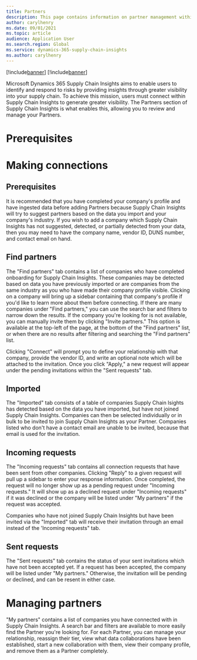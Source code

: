 ```yaml
---
title: Partners
description: This page contains information on partner management within Dynamics 365 Supply Chain Insights
author: carylhenry
ms.date: 09/01/2021
ms.topic: article
audience: Application User
ms.search.region: Global
ms.service: dynamics-365-supply-chain-insights
ms.author: carylhenry
---
```



[!include[banner](includes/banner.md)]
[!include[banner](includes/preview-banner.md)]

Microsoft Dynamics 365 Supply Chain Insights aims to enable users to identify and respond to risks by providing insights through greater visibility into your supply chain. 
To achieve this mission, users must connect within Supply Chain Insights to generate greater visibility. 
The Partners section of Supply Chain Insights is what enables this, allowing you to review and manage your Partners.

# Prerequisites


# Making connections
## Prerequisites
It is recommended that you have completed your company's profile and have ingested data before adding Partners because Supply Chain Insights will try to suggest partners based on the data you import and your company's industry.
If you wish to add a company which Supply Chain Insights has not suggested, detected, or partially detected from your data, then you may need to have the company name, vendor ID, DUNS number, and contact email on hand.

## Find partners
The "Find partners" tab contains a list of companies who have completed onboarding for Supply Chain Insights. 
These companies may be detected based on data you have previously imported or are companies from the same industry as you who have made their company profile visible. 
Clicking on a company will bring up a sidebar containing that company's profile if you'd like to learn more about them before connecting. 
If there are many companies under "Find partners," you can use the search bar and filters to narrow down the results. 
If the company you're looking for is not available, you can manually invite them by clicking "Invite partners." 
This option is available at the top-left of the page, at the bottom of the "Find partners" list, or when there are no results after filtering and searching the "Find partners" list.

Clicking "Connect" will prompt you to define your relationship with that company, provide the vendor ID, and write an optional note which will be attached to the invitation. 
Once you click "Apply," a new request will appear under the pending invitations within the "Sent requests" tab.

## Imported
The  "Imported" tab consists of a table of companies Supply Chain Isights has detected based on the data you have imported, but have not joined Supply Chain Insights.
Companies can then be selected individually or in bulk to be invited to join Supply Chain Insights as your Partner. 
Companies listed who don't have a contact email are unable to be invited, because that email is used for the invitation.

## Incoming requests
The "Incoming requests" tab contains all connection requests that have been sent from other companies. Clicking "Reply" to a given request will pull up a sidebar to enter your response information. Once completed, the request will no longer show up as a pending request under "Incoming requests." It will show up as a declined request under "Incoming requests" if it was declined or the company will be listed under "My partners" if the request was accepted.

Companies who have not joined Supply Chain Insights but have been invited via the "Imported" tab will receive their invitation through an email instead of the 'Incoming requests" tab.

## Sent requests
The "Sent requests" tab contains the status of your sent invitations which have not been accepted yet. If a request has been accepted, the company will be listed under "My partners." Otherwise, the invitation will be pending or declined, and can be resent in either case.

# Managing partners
"My partners" contains a list of companies you have connected with in Supply Chain Insights.
A search bar and filters are available to more easily find the Partner you're looking for. For each Partner, you can manage your relationship, reassign their tier, view what data collaborations have been established, start a new collaboration with them, view their company profile, and remove them as a Partner completely.

